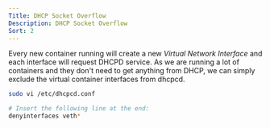 ```yaml
---
Title: DHCP Socket Overflow
Description: DHCP Socket Overflow
Sort: 2
---
```


Every new container running will create a new _Virtual Network Interface_ and each interface will request DHCPD service.
As we are running a lot of containers and they don't need to get anything from DHCP, we can simply exclude the virtual container interfaces from dhcpcd.

```bash
sudo vi /etc/dhcpcd.conf

# Insert the following line at the end:
denyinterfaces veth*
```
